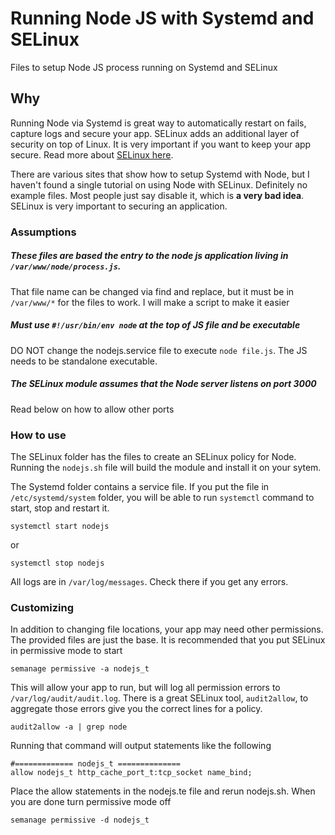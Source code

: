 # Running Node JS with Systemd and SELinux
Files to setup Node JS process running on Systemd and SELinux

## Why
Running Node via Systemd is great way to automatically restart on fails, capture logs and secure your app. SELinux adds an additional layer of security on top of Linux. It is very important if you want to keep your app secure. Read more about [SELinux here](https://www.digitalocean.com/community/tutorials/an-introduction-to-selinux-on-centos-7-part-1-basic-concepts).

There are various sites that show how to setup Systemd with Node, but I haven't found a single tutorial on using Node with SELinux. Definitely no example files. Most people just say disable it, which is **a very bad idea**. SELinux is very important to securing an application.

### Assumptions
##### These files are based the entry to the node js application living in `/var/www/node/process.js`. 
That file name can be changed via find and replace, but it must be in `/var/www/*` for the files to work. I will make a script to make it easier
##### Must use `#!/usr/bin/env node` at the top of JS file and be executable
DO NOT change the nodejs.service file to execute `node file.js`. The JS needs to be standalone executable.
##### The SELinux module assumes that the Node server listens on port 3000
Read below on how to allow other ports

### How to use
The SELinux folder has the files to create an SELinux policy for Node. Running the `nodejs.sh` file will build the module and install it on your sytem.

The Systemd folder contains a service file. If you put the file in `/etc/systemd/system` folder, you will be able to run `systemctl` command to start, stop and restart it.
```
systemctl start nodejs
```
or
```
systemctl stop nodejs
```
All logs are in `/var/log/messages`. Check there if you get any errors.

### Customizing
In addition to changing file locations, your app may need other permissions. The provided files are just the base. It is recommended that you put SELinux in permissive mode to start
```shell
semanage permissive -a nodejs_t
```
This will allow your app to run, but will log all permission errors to `/var/log/audit/audit.log`. There is a great SELinux tool, `audit2allow`,  to aggregate those errors give you the correct lines for a policy.
```shell
audit2allow -a | grep node
```
Running that command will output statements like the following
```
#============= nodejs_t ==============
allow nodejs_t http_cache_port_t:tcp_socket name_bind;
```
Place the allow statements in the nodejs.te file and rerun nodejs.sh. When you are done turn permissive mode off
```
semanage permissive -d nodejs_t
```
